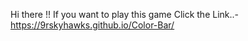 Hi there !!
If you want to play this game 
Click the Link..- https://9rskyhawks.github.io/Color-Bar/
